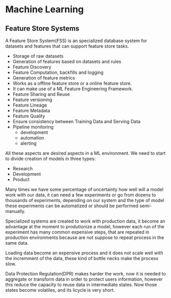 # Machine Learning
## Feature Store Systems

A Feature Store System(FSS) is an specialized database system for datasets and features that can support feature store tasks.
- Storage of raw datasets
- Generation of features based on datasets and rules
- Feature Discovery
- Feature Computation, backfills and logging
- Generation of feature metrics 
- Works as a offline feature store or a online
feature store.
- It can make use of a ML Feature Engineering Framework.
- Feature Sharing and Reuse
- Feature versioning
- Feature Lineage
- Feature Metadata
- Feature Quality
- Ensure consistency between Training Data and Serving Data
- Pipeline monitoring
    - development
    - automation
    - alerting
    
All these aspects are desired aspects in a ML environment. We need to start to divide creation of models in three types:

- Research
- Development
- Product

Many times we have some percentage of uncertainty how well will a model work with our data, it can need a few experiments or go from dozens to thousands of experiments, depending on our system and the type of model these experiments can be automatized or should be performed semi-manually.

Specialized systems are created to work with production data, it become an advantage at the moment to produtionize a model, however  each run of the experiment has many common expensive steps, that are repeated in production environments because are not suppose to repeat process in the same data. 

Loading data become an expensive process and it does not scale well with the incremment of the data, these kind of bottle necks make the process slow.

Data Protection Regulation(DPR) makes harder the work, now it is needed to aggregate or transform data in order to protect users information, however this reduce the capacity to reuse data in intermediate states. Now those states become volatiles, and its licycle is very short. 


